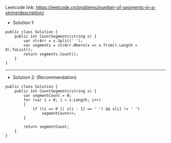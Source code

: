 Leetcode link: https://leetcode.cn/problems/number-of-segments-in-a-string/description/ 

- Solution 1:
```
public class Solution {
    public int CountSegments(string s) {
        var strArr = s.Split(' ');
        var segments = strArr.Where(x => x.Trim().Length > 0).ToList();
        return segments.Count();
    }
}
```
---

- Solution 2: (Recommendation)
```
public class Solution {
    public int CountSegments(string s) {
        var segmentCount = 0;
        for (var i = 0; i < s.Length; i++)
        {
            if ((i == 0 || s[i - 1] == ' ') && s[i] != ' ')
                segmentCount++;
        }

        return segmentCount;
    }
}
```
